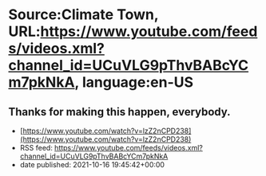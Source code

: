 # Source:Climate Town, URL:https://www.youtube.com/feeds/videos.xml?channel_id=UCuVLG9pThvBABcYCm7pkNkA, language:en-US

## Thanks for making this happen, everybody.
 - [https://www.youtube.com/watch?v=lzZ2nCPD238](https://www.youtube.com/watch?v=lzZ2nCPD238)
 - RSS feed: https://www.youtube.com/feeds/videos.xml?channel_id=UCuVLG9pThvBABcYCm7pkNkA
 - date published: 2021-10-16 19:45:42+00:00



